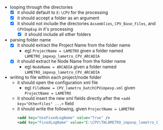 - looping through the directories
  - [x] it should default to `E:\CPV` for the processing
  - [x] it should accept a folder as an argument
  - [x] it should not include the directories `Assemblies`, `CPV_Base_Files`, and `CPVImpExp` in it's processing
    - [x] it should include all other folders
- parsing folder name
  - [x] it should extract the Project Name from the folder name
    - eg) `ProjectName = LAMETRO` given a folder named `LAMETRO_impexp_lametro_CPV_ARCADIA`
  - [x] it should extract he Node Name from the folder name
    - eg) `NodeName = ARCADIA` given a folder named `LAMETRO_impexp_lametro_CPV_ARCADIA`
- writing to file within each project/node folder
  - it should open the configuration xml file
    - eg) `FileName = CPV_lametro_batchCPVimpexp.xml` given `ProjectName = LAMETRO`
  - it should insert the new xml fields directly after the `<add key="OtherFiles" ...>` field
  - it should write the following, given `ProjectName = LAMETRO`
    ```xml
    <add key="UseFixedLogName" value="True" />
    <add key="FixedLogName" value="E:\CPV\TWLAMETRO_impexp_lametro_CPV_ACTON\EX-CPV_ACTON.log" />
    ```
